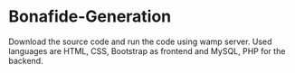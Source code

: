 # Bonafide-Generation
Download the source code and run the code using wamp server. Used languages are HTML, CSS, Bootstrap as frontend and MySQL, PHP for the backend. 
